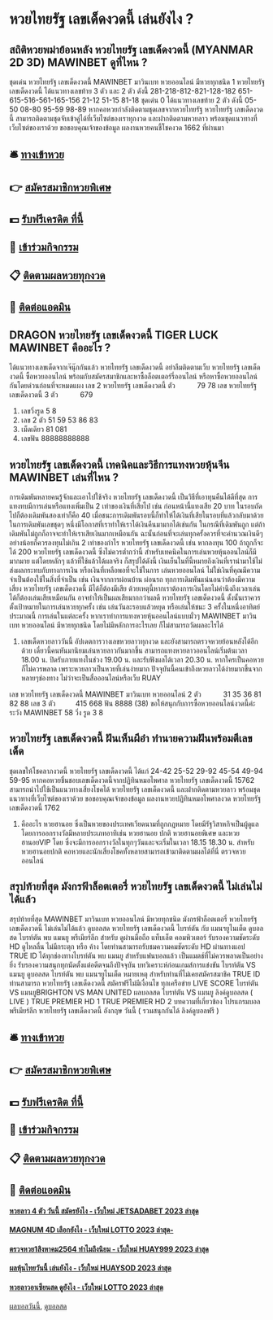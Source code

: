 # หวยไทยรัฐ เลขเด็ดงวดนี้ เล่นยังไง ?
## สถิติหวยพม่าย้อนหลัง หวยไทยรัฐ เลขเด็ดงวดนี้ (MYANMAR 2D 3D) MAWINBET ดูที่ไหน ?
ชุดเด่น หวยไทยรัฐ เลขเด็ดงวดนี้ MAWINBET มาวินเบท หวยออนไลน์ มีหวยทุกชนิด 1 หวยไทยรัฐ เลขเด็ดงวดนี้ ได้แนวทางเลขท้าย 3 ตัว และ 2 ตัว ดังนี้
281-218-812-821-128-182
651-615-516-561-165-156
21-12
51-15
81-18
ชุดเด่น 0 ได้แนวทางเลขท้าย 2 ตัว ดังนี้
05-50
08-80
95-59
98-89
หากคอหวยกำลังติดตามชุดเลขจากหวยไทยรัฐ หวยไทยรัฐ เลขเด็ดงวดนี้ สามารถติดตามชุดจับเข้าคู่ได้ที่เว็บไซต์ของเราทุกงวด และฝากติดตามหวยลาว พร้อมชุดแนวทางที่เว็บไซต์ของเราด้วย
ขอขอบคุณเจ้าของข้อมูล
ผลงานหวยคนชี้โชคงวด 1662 ที่ผ่านมา


## 🛎 [ทางเข้าหวย](https://bit.ly/3BG5bNw)
## 👉 [สมัครสมาชิกหวยพิเศษ](https://bit.ly/3BG5bNw)
## 💵 [รับฟรีเครดิต ที่นี้](https://bit.ly/3C3mvgS)
## 👑 [เข้าร่วมกิจกรรม](https://bit.ly/3C3mvgS)
## 📋 [ติดตามผลหวยทุกงวด](https://bit.ly/3C3mvgS)
## 📱 [ติดต่อแอดมิน](https://bit.ly/3C3mvgS)

## DRAGON หวยไทยรัฐ เลขเด็ดงวดนี้ TIGER LUCK MAWINBET คืออะไร ?
ได้แนวทางเลขเด็ดจากเจ๊นุ๊กกันแล้ว หวยไทยรัฐ เลขเด็ดงวดนี้ อย่าลืมติดตามเว็บ หวยไทยรัฐ เลขเด็ดงวดนี้ ซื้อหวยออนไลน์ พร้อมกับสมัครสมาชิกและหาซื้อล็อตเตอร์รี่ออนไลน์ หรือหาซื้อหวยออนไลน์ กันโดยด่วนก่อนที่จะหมดแผง
เลข 2 หวยไทยรัฐ เลขเด็ดงวดนี้ ตัว           79 78
เลข หวยไทยรัฐ เลขเด็ดงวดนี้ 3 ตัว           679
1. เลขวิ่งรูด 5 8
2. เลข 2 ตัว 51 59 53 86 83
3. เม็ดเดียว 81 081
4. เลขฟัน 88888888888

## หวยไทยรัฐ เลขเด็ดงวดนี้ เทคนิคและวิธีการแทงหวยหุ้นจีน MAWINBET เล่นที่ไหน ?
การเดิมพันหลายคนรู้จักและเอาไปใช้จริง หวยไทยรัฐ เลขเด็ดงวดนี้ เป็นวิธีที่เอาทุนคืนได้ดีที่สุด การแทงทบมีการเล่นหรือแทงเพิ่มเป็น 2 เท่าของเงินที่เสียไป เช่น ก่อนหน้านี้แทงเสีย 20 บาท ในรอบถัดไปก็ต้องเดิมพันสองเท่าก็คือ 40 เมื่อชนะการเดิมพันรอบนี้ก็ทำให้ได้เงินที่เสียในรอบที่แล้วกลับมาด้วย
ในการเดิมพันเลขชุดๆ หนึ่งมีโอกาสที่เราทำให้เราได้เงินคืนมามากได้เช่นกัน ในกรณีที่เดิมพันถูก แต่ถ้าเดิมพันไม่ถูกก็อาจจะทำให้เราเสียเงินมากเหมือนกัน ฉะนั้นก่อนที่จะเล่นทุกครั้งควรที่จะคำนวณเงินดีๆ อย่างน้อยก็ควรลงทุนไม่เกิน 2 เท่าของกำไร หวยไทยรัฐ เลขเด็ดงวดนี้ เช่น หากลงทุน 100 ถ้าถูกก็จะได้ 200 หวยไทยรัฐ เลขเด็ดงวดนี้ ซึ่งไม่ควรต่ำกว่านี้
สำหรับเทคนิคในการเล่นหวยหุ้นออนไลน์ก็มีมากมาย แต่โดยหลักๆ แล้วที่ใช้แล้วได้ผลจริง ก็สรุปได้ดังนี้
เงินเย็นในที่นี้หมายถึงเงินที่เรานำมาใช้ไม่ส่งผลกระทบกับทางการเงิน หรือเงินที่เหลือพอที่จะใช้ในการ เล่นหวยออนไลน์ ไม่ใช่เงินที่คุณมีความจำเป็นต้องใช้ในสิ่งที่จำเป็น เช่น เงินจากการผ่อนบ้าน ผ่อนรถ
ทุกการเดิมพันแน่นอนว่าต้องมีความเสี่ยง หวยไทยรัฐ เลขเด็ดงวดนี้ มีได้ก็ต้องมีเสีย ด้วยเหตุนี้หากเราต้องการเงินโดยไม่คำนึงถึงเวลาเล่นได้ก็ต้องเล่นเสียเหมือนกัน อาจทำให้เป็นผลเสียมากกว่าผลดี หวยไทยรัฐ เลขเด็ดงวดนี้ ดั้งนั้นเราควรตั้งเป้าหมายในการเล่นหวยทุกครั้ง เช่น เล่นวันละรอบแล้วหยุด หรือเล่นให้ชนะ 3 ครั้งในหนึ่งอาทิตย์ ประมาณนี้
การเล่นในแต่ละครั้ง หากเราทำการแทงหวยหุ้นออนไลน์แบบมั่วๆ MAWINBET มาวินเบท หวยออนไลน์ มีหวยทุกชนิด โดยไม่มีหลักการอะไรเลย ก็ไม่สามารถวัดผลอะไรได้
1. เลขเด็ดหวยลาววันนี้ อัปเดตการวางเลขหวยลาวทุกงวด และยังสามารถตรวจหวยย้อนหลังได้อีกด้วย เดี๋ยวนี้คนหันมานิยมเล่นหวยลาวกันมากขึ้น สามารถแทงหวยลาวออนไลน์เริ่มต้นเวลา 18.00 น. ปิดรับภายแทงในช่วง 19.00 น. และรับฟังผลได้เวลา 20.30 น. หากใครเป็นคอหวยก็ไม่ควรพลาด เพราะหวยลาวเป็นหวยที่เล่นง่ายมาก ปัจจุบันนี้คนเข้าถึงหวยลาวได้ง่ายมากขึ้นจากหลายๆช่องทาง ไม่ว่าจะเป็นสื่อออนไลน์หรือเว็บ RUAY

เลข หวยไทยรัฐ เลขเด็ดงวดนี้ MAWINBET มาวินเบท หวยออนไลน์ 2 ตัว           31 35 36 81 82 88
เลข 3 ตัว          415 668
ฟัน 8888 (38)
ขอให้สนุกกับการซื้อหวยออนไลน์งวดนี้ค่ะ
ระวัง MAWINBET 58
วิ่ง รูด 3 8

## หวยไทยรัฐ เลขเด็ดงวดนี้ ฝันเห็นผีอำ ทำนายความฝันพร้อมตีเลขเด็ด
ชุดเลขให้โชคลาภงวดนี้ หวยไทยรัฐ เลขเด็ดงวดนี้ ได้แก่
24-42
25-52
29-92
45-54
49-94
59-95
หากคอหวยชื่นชอบเลขเด็ดงวดนี้จากปฏิทินหมอไพศาล หวยไทยรัฐ เลขเด็ดงวดนี้ 15762 สามารถนำไปใช้เป็นแนวทางเสี่ยงโชคได้ หวยไทยรัฐ เลขเด็ดงวดนี้ และฝากติดตามหวยลาว พร้อมชุดแนวทางที่เว็บไซต์ของเราด้วย
ขอขอบคุณเจ้าของข้อมูล
ผลงานหวยปฏิทินหมอไพศาลงวด หวยไทยรัฐ เลขเด็ดงวดนี้ 1762

1. คืออะไร หวยฮานอย ซึ่งเป็นหวยของประเทศเวียดนามที่ถูกกฎหมาย โดยมีรัฐวิสาหกิจเป็นผู้ดูแลโดยการออกรางวัลมีหลายประเภทอาทิเช่น หวยฮานอย ปกติ หวยฮานอยพิเศษ และหวยฮานอยVIP โดย ซึ่งจะมีการออกรางวัลในทุกๆวันและจะเริ่มในเวลา 18.15 18.30 น. สำหรับหวยฮานอยปกติ คอหวยและนักเสี่ยงโชคทั้งหลายสามารถเข้ามาติดตามผลได้ที่นี่ ตรวจหวยออนไลน์

## สรุปท้ายที่สุด มังกรฟ้าล็อตเตอรี่ หวยไทยรัฐ เลขเด็ดงวดนี้ ไม่เล่นไม่ได้แล้ว
สรุปท้ายที่สุด MAWINBET มาวินเบท หวยออนไลน์ มีหวยทุกชนิด มังกรฟ้าล็อตเตอรี่ หวยไทยรัฐ เลขเด็ดงวดนี้ ไม่เล่นไม่ได้แล้ว ดูบอลสด หวยไทยรัฐ เลขเด็ดงวดนี้ ไบรท์ตัน กับ แมนฯยูไนเต็ด
ดูบอลสด ไบรท์ตัน พบ แมนยู พรีเมียร์ลีก สำหรับ ดูผ่านมือถือ แท็บเล็ต คอมพิวเตอร์ รับรองความชัดระดับ HD ดูไหลลื่น ไม่มีกระตุก หรือ ค้าง โดยท่านสามารถรับชมความคมชัดระดับ HD ผ่านทางแอป TRUE ID ได้ทุกช่องทางไบรท์ตัน พบ แมนยู สำหรับแฟนบอลแล้ว เป็นแมตช์ที่ไม่ควรพลาดเป็นอย่างยิ่ง รับรองความสนุกทุกนัดตั้งแต่อดีตจนถึงปัจจุบัน
บทวิเคราะห์ก่อนเกมส์การแข่งขัน ไบรท์ตัน VS แมนยู
ดูบอลสด ไบรท์ตัน พบ แมนฯยูไนเต็ด
หมายเหตุ สำหรับท่านที่ไม่เคยสมัครสมาชิค TRUE ID ท่านสามารถ หวยไทยรัฐ เลขเด็ดงวดนี้ สมัครฟรีไม่มีเงื่อนไข ทุกเครือข่าย
LIVE SCORE ไบรท์ตัน VS แมนยูBRIGHTON VS MAN UNITED
ผลบอลสด ไบรท์ตัน VS แมนยู
ลิงค์ดูบอลสด ( LIVE )
 TRUE PREMIER HD 1 
 TRUE PREMIER HD 2 
บทความที่เกี่ยวข้อง
โปรแกรมบอล พรีเมียร์ลีก หวยไทยรัฐ เลขเด็ดงวดนี้ อังกฤษ วันนี้ ( รวมสนุกกันได้ ลิงค์ดูบอลฟรี )

## 🛎 [ทางเข้าหวย](https://bit.ly/3BG5bNw)
## 👉 [สมัครสมาชิกหวยพิเศษ](https://bit.ly/3BG5bNw)
## 💵 [รับฟรีเครดิต ที่นี้](https://bit.ly/3C3mvgS)
## 👑 [เข้าร่วมกิจกรรม](https://bit.ly/3C3mvgS)
## 📋 [ติดตามผลหวยทุกงวด](https://bit.ly/3C3mvgS)
## 📱 [ติดต่อแอดมิน](https://bit.ly/3C3mvgS)

#### [หวยลาว 4 ตัว วันนี้ สมัครยังไง - เว็บใหม่ JETSADABET 2023 ล่าสุด](https://atom.io/themes/หวยลาว%204%20ตัว%20วันนี้%20สมัครยังไง%20-%20เว็บใหม่%20jetsadabet%202023%20ล่าสุด)
#### [MAGNUM 4D เลือกยังไง - เว็บใหม่ LOTTO 2023 ล่าสุด-](https://atom.io/themes/magnum%204d%20เลือกยังไง%20-%20เว็บใหม่%20lotto%202023%20ล่าสุด-)
#### [ตรวจหวย1สิงหาคม2564 ทำไมถึงนิยม - เว็บใหม่ HUAY999 2023 ล่าสุด](https://atom.io/themes/ตรวจหวย1สิงหาคม2564%20ทำไมถึงนิยม%20-%20เว็บใหม่%20huay999%202023%20ล่าสุด)
#### [ผลหุ้นไทยวันนี้ เล่นยังไง - เว็บใหม่ HUAYSOD 2023 ล่าสุด](https://atom.io/themes/ผลหุ้นไทยวันนี้%20เล่นยังไง%20-%20เว็บใหม่%20huaysod%202023%20ล่าสุด)
#### [หวยลาวอาเซียนสด ดูยังไง - เว็บใหม่ LOTTO 2023 ล่าสุด](https://atom.io/themes/หวยลาวอาเซียนสด%20ดูยังไง%20-%20เว็บใหม่%20lotto%202023%20ล่าสุด)

[ผลบอลวันนี้](https://siamsport.tv "ผลบอลวันนี้"), [ดูบอลสด](https://siamsport.tv/ดูบอลสด "ดูบอลสด")